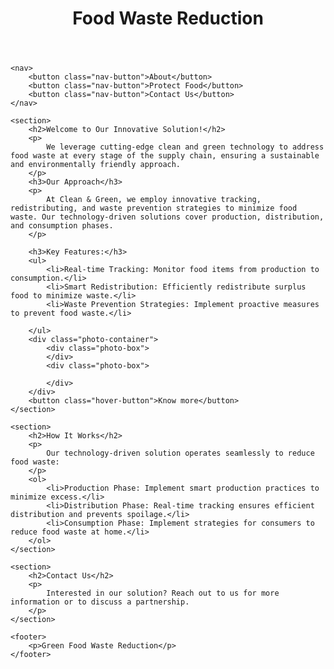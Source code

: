 <!DOCTYPE html>
<html lang="en">
<head>
    <meta charset="UTF-8">
    <meta name="viewport" content="width=device-width, initial-scale=1.0">
    <title>Clean & Green Food Waste Reduction</title>
    
</head>
<body>
    <header>
        <h1>Food Waste Reduction</h1>
    </header>

    <nav>
        <button class="nav-button">About</button>
        <button class="nav-button">Protect Food</button>
        <button class="nav-button">Contact Us</button>
    </nav>

    <section>
        <h2>Welcome to Our Innovative Solution!</h2>
        <p>
            We leverage cutting-edge clean and green technology to address food waste at every stage of the supply chain, ensuring a sustainable and environmentally friendly approach.
        </p>
        <h3>Our Approach</h3>
        <p>
            At Clean & Green, we employ innovative tracking, redistributing, and waste prevention strategies to minimize food waste. Our technology-driven solutions cover production, distribution, and consumption phases.
        </p>

        <h3>Key Features:</h3>
        <ul>
            <li>Real-time Tracking: Monitor food items from production to consumption.</li>
            <li>Smart Redistribution: Efficiently redistribute surplus food to minimize waste.</li>
            <li>Waste Prevention Strategies: Implement proactive measures to prevent food waste.</li>

        </ul>
        <div class="photo-container">
            <div class="photo-box">
            </div>
            <div class="photo-box">

            </div>
        </div>
        <button class="hover-button">Know more</button>
    </section>

    <section>
        <h2>How It Works</h2>
        <p>
            Our technology-driven solution operates seamlessly to reduce food waste:
        </p>
        <ol>
            <li>Production Phase: Implement smart production practices to minimize excess.</li>
            <li>Distribution Phase: Real-time tracking ensures efficient distribution and prevents spoilage.</li>
            <li>Consumption Phase: Implement strategies for consumers to reduce food waste at home.</li>
        </ol>
    </section>

    <section>
        <h2>Contact Us</h2>
        <p>
            Interested in our solution? Reach out to us for more information or to discuss a partnership.
        </p>
    </section>

    <footer>
        <p>Green Food Waste Reduction</p>
    </footer>
</body>
</html>
